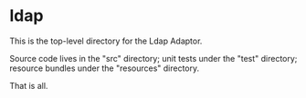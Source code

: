 ldap
====
This is the top-level directory for the Ldap Adaptor.

Source code lives in the "src" directory; unit tests under the "test" directory;
resource bundles under the "resources" directory.

That is all.
